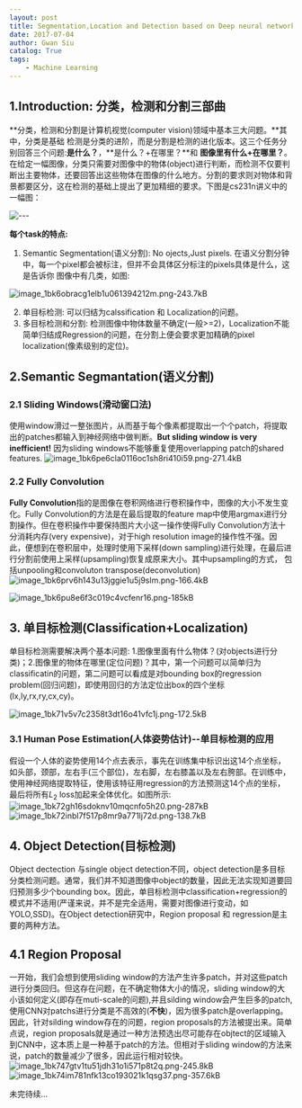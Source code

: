 ```yaml
---
layout: post
title: Segmentation,Location and Detection based on Deep neural network
date: 2017-07-04
author: Gwan Siu
catalog: True
tags:
    - Machine Learning
---
```


## 1.Introduction: 分类，检测和分割三部曲  

**分类，检测和分割是计算机视觉(computer vision)领域中基本三大问题。**其中，分类是基础
检测是分类的进阶，而是分割是检测的进化版本。这三个任务分别回答三个问题:**是什么？**，**是什么？+在哪里？**和 **图像里有什么+在哪里？**。在给定一幅图像，分类只需要对图像中的物体(object)进行判断，而检测不仅要判断出主要物体，还要回答出这些物体在图像的什么地方。分割的要求则对物体和背景都要区分，这在检测的基础上提出了更加精细的要求。下图是cs231n讲义中的一幅图：

![---][1]

[1]: http://static.zybuluo.com/GwanSiu/58pirxq51vr8ii4vohykj63r/image_1bk6o2bmc1eit205rckt3j79.png

**每个task的特点:**  
1. Semantic Segmentation(语义分割): No ojects,Just pixels. 在语义分割分钟中，每一个pixel都会被标注，但并不会具体区分标注的pixels具体是什么，这是告诉你
图像中有几类，如图:

![image_1bk6obracg1elb1u061394212m.png-243.7kB][2]

[2]: http://static.zybuluo.com/GwanSiu/3d919nn7ld6c72hnbdav9ynv/image_1bk6obracg1elb1u061394212m.png

2. 单目标检测: 可以归结为calssification 和 Localization的问题。
3. 多目标检测和分割: 检测图像中物体数量不确定(一般>=2)，Localization不能简单归结成Regression的问题，在分割上便会要求更加精确的pixel localization(像素级别的定位)。

## 2.Semantic Segmantation(语义分割)
### 2.1 Sliding Windows(滑动窗口法)
使用window滑过一整张图片，从而基于每个像素都提取出一个个patch，将提取出的patches都输入到神经网络中做判断。**But sliding window is very inefficient!** 因为sliding windows不能够重复使用overlapping patch的shared features.
![image_1bk6pe6cla0116oc1sh8ri410i59.png-271.4kB][3]

[3]: http://static.zybuluo.com/GwanSiu/7r3570nbxo83y71bz6459zam/image_1bk6pe6cla0116oc1sh8ri410i59.png
### 2.2 Fully Convolution
**Fully Convolution**指的是图像在卷积网络进行卷积操作中，图像的大小不发生变化。Fully Convolution的方法是在最后提取的feature map中使用argmax进行分割操作。但在卷积操作中要保持图片大小这一操作使得Fully Convolution方法十分消耗内存(very expensive)，对于high resolution image的操作性不强。因此，便想到在卷积层中，处理时使用下采样(down sampling)进行处理，在最后进行分割前使用上采样(upsampling)恢复成原来大小。其中upsampling的方式，
包括unpooling和convoluton transpose(deconvolution)
![image_1bk6prv6h143u13jggie1u5j9slm.png-166.4kB][4]

![image_1bk6pu8e6f3c019c4vcfenr16.png-185kB][5]

[4]: http://static.zybuluo.com/GwanSiu/obacwnl0ep2alrpaz396gl0i/image_1bk6prv6h143u13jggie1u5j9slm.png
[5]: http://static.zybuluo.com/GwanSiu/5m2ts2ddjleu25fwq7qejuep/image_1bk6pu8e6f3c019c4vcfenr16.png

## 3. 单目标检测(Classification+Localization)
单目标检测需要解决两个基本问题: 1.图像里面有什么物体？(对objects进行分类)；2.图像里的物体在哪里(定位问题)？其中，第一个问题可以简单归为classificatin的问题，第二问题可以看成是对bounding box的regression problem(回归问题)，即使用回归的方法定位出box的四个坐标(lx,ly,rx,ry,cx,cy)。

![image_1bk71v5v7c2358t3dt16o41vfc1j.png-172.5kB][6]

[6]: http://static.zybuluo.com/GwanSiu/4bxj6j5n8nyzwja1360atsit/image_1bk71v5v7c2358t3dt16o41vfc1j.png

### 3.1 Human Pose Estimation(人体姿势估计)--单目标检测的应用
假设一个人体的姿势使用14个点去表示，事先在训练集中标识出这14个点坐标，如头部，颈部，左右手(三个部位)，左右脚，左右膝盖以及左右胯部。在训练中，使用神经网络提取特征，使用该特征用regression的方法预测这14个点的坐标，最后将所有$L_{2}$ loss加起来全体优化。如图所示:
![image_1bk72gh16sdoknv10mqcnfo5h20.png-287kB][7]
![image_1bk72inbl7f517p8mr9a771lj72d.png-138.7kB][8]

[7]: http://static.zybuluo.com/GwanSiu/832zy49snw3rlhlgdhik17gh/image_1bk72gh16sdoknv10mqcnfo5h20.png
[8]: http://static.zybuluo.com/GwanSiu/p5onvnhuy67shgn0vzj7qke4/image_1bk72inbl7f517p8mr9a771lj72d.png

## 4. Object Detection(目标检测)
Object dectection 与single object detection不同，object detection是多目标分类检测问题。通常，我们并不知道图像中object的数量，因此无法实现知道要回归预测多少个bounding box。因此，单目标检测中classification+regression的模式并不适用(严谨来说，并不是完全适用，需要对图像进行变动，如YOLO,SSD)。在Object detection研究中，Region proposal 和 regression是主要的两种方法。

## 4.1 Region Proposal
一开始，我们会想到使用sliding window的方法产生许多patch，并对这些patch进行分类回归。但这存在问题，在不确定物体大小的情况，sliding window的大小该如何定义(即存在muti-scale的问题),并且silding window会产生巨多的patch,使用CNN对patchs进行分类是不高效的(**不快**)，因为很多patch是overlapping。因此，针对silding window存在的问题，region proposals的方法被提出来。简单点说，region proposals就是通过一种方法预选出尽可能存在objtect的区域输入到CNN中，这本质上是一种基于patch的方法。但相对于sliding window的方法来说，patch的数量减少了很多，因此运行相对较快。
![image_1bk747gtv1tu51jdh31o1i571p8t2q.png-245.8kB][9]
![image_1bk74im781nfk13co193021k1qsg37.png-357.6kB][10]

[9]: http://static.zybuluo.com/GwanSiu/nlrvadaajvrg2y31l7c4u4io/image_1bk747gtv1tu51jdh31o1i571p8t2q.png
[10]: http://static.zybuluo.com/GwanSiu/2c42wiqbct1urka04sk2k9bd/image_1bk74im781nfk13co193021k1qsg37.png

未完待续...



